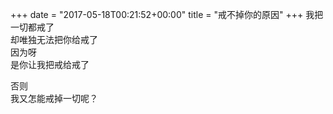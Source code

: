 +++
date = "2017-05-18T00:21:52+00:00"
title = "戒不掉你的原因"
+++
我把一切都戒了  
却唯独无法把你给戒了  
因为呀  
是你让我把戒给戒了  
  
否则  
我又怎能戒掉一切呢？  